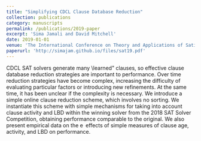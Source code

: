 ```yaml
---
title: "Simplifying CDCL Clause Database Reduction"
collection: publications
category: manuscripts
permalink: /publications/2019-paper
excerpt: 'Sima Jamali and David Mitchell'
date: 2019-01-01
venue: 'The International Conference on Theory and Applications of Satisfiability Testing (SAT)'
paperurl: 'http://simajam.github.io/files/sat19.pdf'
---
```


CDCL SAT solvers generate many \learned" clauses, so effective clause database reduction strategies are important to performance.
Over time reduction strategies have become complex, increasing the difficulty of evaluating particular factors or introducing new refinements. At the same time, it has been unclear if the complexity is necessary. We introduce a simple online clause reduction scheme, which involves no sorting. We instantiate this scheme with simple mechanisms for taking into account clause activity and LBD within the winning solver from the 2018 SAT Solver Competition, obtaining performance comparable to the original. We also present empirical data on the e effects of simple measures of clause age, activity, and LBD on performance.
